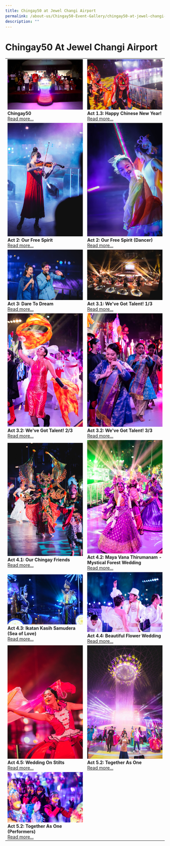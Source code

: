 ```yaml
---
title: Chingay50 at Jewel Changi Airport
permalink: /about-us/Chingay50-Event-Gallery/chingay50-at-jewel-changi-airport/
description: ""
---
```




# Chingay50 At Jewel Changi Airport

<table width="100%" border="0">
<tr>
<td width="50%" style="border:0px;">
<img src="/images/Event%20Gallery/Chingay50%20at%20Jewel/Act%201%20to%202%20President%20Halimah%20Yacob%20light%20up%20the%20stage-01.jpg" alt="Chingay50" style="width:370px;height:auto;" />
<br />
<b>Chingay50</b>
<br/>
<a href="/event-gallery/Chingay50-at-Jewel/chingay50">Read more...</a>
</td>


<td width="50%" style="border:0px;">
<img src="/images/Event%20Gallery/Chingay50%20at%20Jewel/Act%20Dragon%20Dance-01.jpg" alt="Act 1.3: Happy Chinese New Year!" style="width:370px;height:auto;" />
<br />
<b>Act 1.3: Happy Chinese New Year!</b>
<br/>
<a href="/event-gallery/Chingay50-at-Jewel/act-1-3-happy-chinese-new-year">Read more...</a>
</td>
</tr>
<tr>
<td width="50%" style="border:0px;">
<img src="/images/Event%20Gallery/Chingay50%20at%20Jewel/Act%202%20Chloe%20Chua-01.jpg" alt="Act 2: Our Free Spirit" style="width:370px;height:auto;" />
<br />
<b>Act 2: Our Free Spirit</b>
<br/>
<a href="/event-gallery/Chingay50-at-Jewel/act-2-our-free-spirit">Read more...</a>
</td>


<td width="50%" style="border:0px;">
<img src="/images/Event%20Gallery/Chingay50%20at%20Jewel/Act%202%20DANSTUDIO%20Butterfly%20girls-01.jpg" alt="Act 2: Our Free Spirit (Dancer)" style="width:370px;height:auto;" />
<br />
<b>Act 2: Our Free Spirit (Dancer)</b>
<br/>
<a href="/event-gallery/Chingay50-at-Jewel/our-free-spirit-dancer">Read more...</a>
</td>
</tr>
<tr>
<td width="50%" style="border:0px;">
    <img src="/images/Event%20Gallery/Chingay50%20at%20Jewel/Act%203%201%20Emcees%20checkin%20in%20on%20CC%20watchparties-01.jpg" alt="Act 3: Dare To Dream" style="width:370px;height:auto;" />
<br />
<b>Act 3: Dare To Dream</b>
<br/>
<a href="/event-gallery/Chingay50-at-Jewel/act-3-dare-to-dream">Read more...</a>
</td>

<td width="50%" style="border:0px;">
<img src="/images/Event%20Gallery/Chingay50%20at%20Jewel/Act%203%201%20Sokka%20Gakkai-01.jpg" alt="Act 3.1: We've Got Talent! 1/3" style="width:370px;height:auto;" />
<br />
<b>Act 3.1: We've Got Talent! 1/3</b>
<br/>
<a href="/event-gallery/Chingay50-at-Jewel/act-3-1-we-ve-got-talent">Read more...</a>
</td>
</tr>
<tr>
<td width="50%" style="border:0px;">
<img src="/images/Event%20Gallery/Chingay50%20at%20Jewel/Act%204%201%20international%20friends1-01.jpg" alt="Act 3.2: We've Got Talent! 2/3" style="width:370px;height:auto;" />
<br />
<b>Act 3.2: We've Got Talent! 2/3</b>
<br/>
<a href="/event-gallery/Chingay50-at-Jewel/act-3-2-we-ve-got-talent-1-3">Read more...</a>
</td>
<td>
<img src="/images/Event%20Gallery/Chingay50%20at%20Jewel/Act%204%201%20international%20friends2-01.jpg" alt="Act 3.2: We've Got Talent! 3/3" style="width:370px;height:auto;" />
<br />
<b>Act 3.2: We've Got Talent! 3/3</b>
<br/>
<a href="/event-gallery/Chingay50-at-Jewel/act-3-2-we-ve-got-talent-2-3">Read more...</a>
</td>
</tr>
<tr>
<td width="50%" style="border:0px;">
<img src="/images/Event%20Gallery/Chingay50%20at%20Jewel/Act%204%201%20Our%20Chingay%20Friends.jpg" alt="Act 4.1: Our Chingay Friends" style="width:370px;height:auto;" />
<br />
<b>Act 4.1: Our Chingay Friends</b>
<br/>
<a href="/event-gallery/Chingay50-at-Jewel/act-4-1-our-chingay-friends">Read more...</a>
</td>
<td width="50%" style="border:0px;">
<img src="/images/Event%20Gallery/Chingay50%20at%20Jewel/Act%204%202%20Indian%20Wedding-01.jpg" alt="Act 4.2: Maya Vana Thirumanam - Mystical Forest Wedding" style="width:370px;height:auto;" />
<br />
<b>Act 4.2: Maya Vana Thirumanam - Mystical Forest Wedding</b>
<br/>
<a href="/event-gallery/Chingay50-at-Jewel/act-4-2-maya-vana-thirumanam-mystical-forest-wedding">Read more...</a>
</td>
</tr>
<tr>
<td width="50%" style="border:0px;">
<img src="/images/Event%20Gallery/Chingay50%20at%20Jewel/Act%204%203%20Malay%20wedding-01.jpg" alt="Act 4.3: Ikatan Kasih Samudera (Sea of Love)" style="width:370px;height:auto;" />
<br />
<b>Act 4.3: Ikatan Kasih Samudera (Sea of Love)</b>
<br/>
<a href="/event-gallery/Chingay50-at-Jewel/act-4-3-ikatan-kasih-samudera-sea-of-love">Read more...</a>
</td>
<td width="50%" style="border:0px;">
<img src="/images/Event%20Gallery/Chingay50%20at%20Jewel/Act%204%204%20Eurasian-01.jpg" alt="Act 4.4: Beautiful Flower Wedding" style="width:370px;height:auto;" />
<br />
<b>Act 4.4: Beautiful Flower Wedding</b>
<br/>
<a href="/event-gallery/Chingay50-at-Jewel/act-4-4-beautiful-flower-wedding">Read more...</a>
</td>
</tr>
<tr>
<td width="50%" style="border:0px;">
<img src="/images/Event%20Gallery/Chingay50%20at%20Jewel/Act%204%205%20Chinese%20Wedding-01.jpg" alt="Act 4.5: Wedding On Stilts" style="width:370px;height:auto;" />
<br />
<b>Act 4.5: Wedding On Stilts</b>
<br/>
<a href="/event-gallery/Chingay50-at-Jewel/act-4-5-wedding-on-stilts">Read more...</a>
</td>
<td width="50%" style="border:0px;">
    <img src="/images/Event%20Gallery/Chingay50%20at%20Jewel/Act%205%202%20Finale%20potrait-01.jpg" alt="Act 5.2: Together As One" style="width:370px;height:auto;" />
<br />
<b>Act 5.2: Together As One</b>
<br/>
<a href="/event-gallery/Chingay50-at-Jewel/act-5-2-together-as-0ne">Read more...</a>
    </td>
</tr>
<tr>
<td width="50%" style="border:0px;"><img src="/images/Event%20Gallery/Chingay50%20at%20Jewel/Act%205%202%20Finale-01.jpg" alt="Act 5.2: Together As One (Performers)" style="width:370px;height:auto;" />
<br />
<b>Act 5.2: Together As One (Performers)</b>
<br/>
<a href="/event-gallery/Chingay50-at-Jewel/act-5-2-together-as-one-performers">Read more...</a>
    </td>
</tr>
</table>